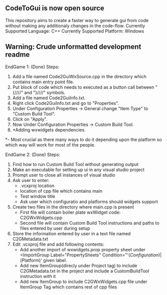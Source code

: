 ## CodeToGui is now open source
This repository aims to create a faster way to generate gui from code without making any additionaly changes in the code-flow.
Currently Supported Language: C++
Currently Supported Platform: Windows

## Warning: Crude unformatted development readme

EndGame 1: (Done)
Steps:
1. Add a file named Code2GuiWxSource.cpp in the directory which contains main entry point file.
2. Put block of code which needs to executed as a button call between "{////" and "}////" symbols.
3. Add a file named Code2GuiInfo.txt.
4. Right click Code2GuiInfo.txt and go to "Properties".
5. Under Configuration Properties -> General change "Item Type" to "Custom Build Tool".
6. Click on "Apply".
7. Now Under Configuration Properties -> Custom Build Tool.
8. *Adding wxwidgets dependencies.

*- Most crucial as there many ways to do it depending upon the platform so
	which way will work for most of the people.


EndGame 2: (Done)
Steps:
1. Find how to run Custom Build Tool without generating output
2. Make an executable for setting up ui in any visual studio project
3. Prompt user to close all instances of visual studio
4. Ask user to enter:
	- .vcxproj location
	- location of cpp file which contains main
	- Test window title
	- Ask user which configuratio and platforms should widgets support
5. Create two files in the directory where main.cpp is present
	- First file will contain boiler plate wxWidget code: C2GWxWidgets.cpp
	- Second file will contain Custom Build Tool instructions and paths to files entered by user during setup
6. Store the information entered by user in a text file named C2GMetadata.txt
7. Edit .vcxproj file and add following contents:
	- Add another import of wxwidgets.prop property sheet under <ImportGroup Label="PropertySheets" Condition="'$(Configuration)|$(Platform)'
	  given label.
	- Add new ItemGroup(direcly under Project tag) to include C2GMetadata.txt in the project and include a CustomBuildTool instruction with it
		<ItemGroup>
    		<CustomBuild Include="C2GMetadata.txt">
	- Add new ItemGroup to include C2GWxWidgets.cpp file under ItemGroup Tag which contains rest of cpp files		
		<ItemGroup>
			<ClCompile Include="Code2GuiWxSource.cpp" />
